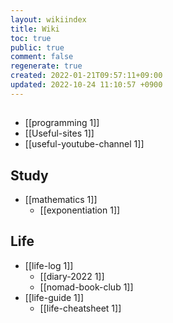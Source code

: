 ```yaml
---
layout: wikiindex
title: Wiki
toc: true
public: true
comment: false
regenerate: true
created: 2022-01-21T09:57:11+09:00
updated: 2022-10-24 11:10:57 +0900
---
```


## </dev>
* [[programming 1]]
* [[Useful-sites 1]]
* [[useful-youtube-channel 1]]

## Study
* [[mathematics 1]]
    *  [[exponentiation 1]]
    
## Life
* [[life-log 1]]
    * [[diary-2022 1]]
    * [[nomad-book-club 1]]
* [[life-guide 1]]
    * [[life-cheatsheet 1]]



